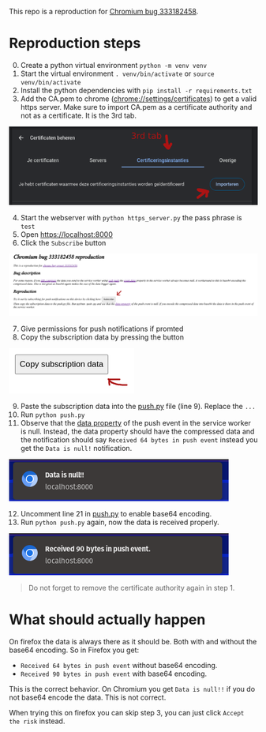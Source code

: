 

This repo is a reproduction for [Chromium bug 333182458](https://issues.chromium.org/u/1/issues/333182458).

# Reproduction steps 

0. Create a python virtual environment `python -m venv venv`
1. Start the virtual environment `. venv/bin/activate` or `source venv/bin/activate`
2. Install the python dependencies with `pip install -r requirements.txt` 
3. Add the CA.pem to chrome ([chrome://settings/certificates](chrome://settings/certificates)) to get a valid https server.
Make sure to import CA.pem as a certificate authority and not as a certificate. It is the 3rd tab.

![Certificate authority](certificate_authority.png) 

4. Start the webserver with `python https_server.py` the pass phrase is `test`
5. Open [https://localhost:8000](https://localhost:8000)
6. Click the `Subscribe` button
 
![Click subscribe](click_subscribe_button.png)

7. Give permissions for push notifications if promted
8. Copy the subscription data by pressing the button
 
![Copy button](copy_button.png)

9. Paste the subscription data into the [push.py](push.py) file (line 9). Replace the `...`
10. Run `python push.py` 
11. Observe that the [data property](https://developer.mozilla.org/en-US/docs/Web/API/PushEvent/data) of the push event in the service worker is null. 
Instead, the data property should have the compressed data and the notification should say `Received 64 bytes in push event` instead you get the `Data is null!` notification.

![Data is null](compressed_data_is_null_notification.png)

12. Uncomment line 21 in [push.py](push.py) to enable base64 encoding. 
13. Run `python push.py` again, now the data is received properly.

![Data is being received](data_is_being_received_when_base64_encoded.png)

> Do not forget to remove the certificate authority again in step 1.

# What should actually happen

On firefox the data is always there as it should be. 
Both with and without the base64 encoding. So in Firefox you get:

- `Received 64 bytes in push event` without base64 encoding.
- `Received 90 bytes in push event` with base64 encoding.

This is the correct behavior. On Chromium you get `Data is null!!` if you do not base64 encode the data. This is not correct.

When trying this on firefox you can skip step 3, you can just click `Accept the risk` instead.

